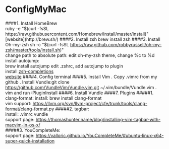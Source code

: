 # ConfigMyMac

####1. Install HomeBrew  
ruby -e "$(curl -fsSL https://raw.githubusercontent.com/Homebrew/install/master/install)"   
[website](http://brew.sh/)
####2. Install zsh  
brew install zsh
####3. Install Oh-my-zsh  
sh -c "$(curl -fsSL https://raw.github.com/robbyrussell/oh-my-zsh/master/tools/install.sh)"  
change path to absolute path: edit oh-my-zsh theme, change %c to %d  
install autojump:  
brew install autojump
edit .zshrc, add autojump to plugin  
install [zsh-completions](https://github.com/zsh-users/zsh-completions)  
[website](http://ohmyz.sh/)
####4. Config terminal
####5. Install Vim
. Copy .vimrc from my github
. Install Vundle:git clone https://github.com/VundleVim/Vundle.vim.git ~/.vim/bundle/Vundle.vim
. vim and run :PluginInstall 
####6. Install Vundle
####7. Plugins
#####1. clang-format: 
install: brew install clang-format  
vim support: https://llvm.org/svn/llvm-project/cfe/trunk/tools/clang-format/clang-format.py
#####2. tagbar:  
install: .vimrc vundle  
support page: https://thomashunter.name/blog/installing-vim-tagbar-with-macvim-in-os-x/  
#####3. YouCompleteMe:  
support page: https://valloric.github.io/YouCompleteMe/#ubuntu-linux-x64-super-quick-installation  

